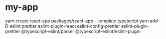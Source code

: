 # my-app

yarn create react-app packages/react-app --template typescript
yarn add -D eslint prettier eslint-plugin-react eslint-config-prettier eslint-plugin-prettier @typescript-eslint/parser @typescript-eslint/eslint-plugin
